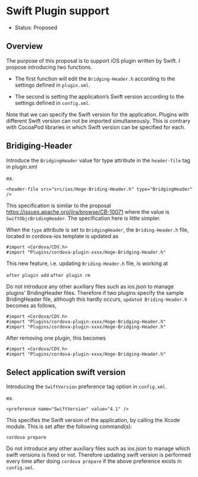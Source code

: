 # Swift Plugin support
- Status: Proposed

## Overview

The purpose of this proposal is to support iOS plugin written by Swift.
I propose introducing two functions. 

- The first function will edit the `Bridging-Header.h` according to the settings defined in `plugin.xml`. 

- The second is setting the application’s Swift version according to the settings defined in `config.xml`.

Note that we can specify the Swift version for the application. Plugins with different Swift version can not be imported simultaneously. This is contrary with CocoaPod libraries in which Swift version can be specified for each.


## Bridiging-Header

Introduce the `BridgingHeader` value for type attribute in the `header-file` tag in plugin.xml

ex.
```
<header-file src="src/ios/Hoge-Briding-Header.h" type="BridgingHeader" />
```

This specification is similar to the proposal https://issues.apache.org/jira/browse/CB-10071 where the value is `SwiftObjcBridingHeader`. The specification here is little simpler.

When the `type` attribute is set to `BridgingHeader`, the `Briding-Header.h` file, located in cordova-ios template is updated as

```
#import <Cordova/CDV.h>
#import "Plugins/cordova-plugin-xxxx/Hoge-Bridging-Header.h"
```

This new feature, i.e. updating `Briding-Header.h` file, is working at 

`after plugin add`
`after plugin rm`


Do not introduce any other auxiliary files such as ios.json to manage plugins' BridingHeader files.
Therefore if two plugins specify the sample BridingHeader file, although this hardly occurs, `updated Briding-Header.h` becomes as follows,

```
#import <Cordova/CDV.h>
#import "Plugins/cordova-plugin-xxxx/Hoge-Bridging-Header.h"
#import "Plugins/cordova-plugin-xxxx/Hoge-Bridging-Header.h"
```

After removing one plugin, this becomes

```
#import <Cordova/CDV.h>
#import "Plugins/cordova-plugin-xxxx/Hoge-Bridging-Header.h"
```

## Select application swift version

Introducing the `SwiftVersion` preference tag option in `config.xml`.

ex.
```
<preference name="SwiftVersion" value="4.1" />
```

This specifies the Swift version of the application, by calling the Xcode module. This is set after the following command(s):

`cordova prepare`

Do not introduce any other auxiliary files such as ios.json to manage which swift versions is fixed or not.
Therefore updating swift version is performed every time after doing `cordova prepare` if the above preference exists in `config.xml`.

